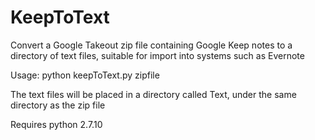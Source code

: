 # KeepToText

Convert a Google Takeout zip file containing Google Keep notes to a
directory of text files, suitable for import into systems such as Evernote

Usage:
  python keepToText.py zipfile

The text files will be placed in a directory called Text, under the same
directory as the zip file

Requires python 2.7.10
